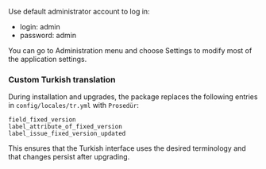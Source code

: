 Use default administrator account to log in:

- login: admin
- password: admin

You can go to Administration menu and choose Settings to modify most of the application settings.

### Custom Turkish translation

During installation and upgrades, the package replaces the following entries in
`config/locales/tr.yml` with `Prosedür`:

```
field_fixed_version
label_attribute_of_fixed_version
label_issue_fixed_version_updated
```
This ensures that the Turkish interface uses the desired terminology and that
changes persist after upgrading.
